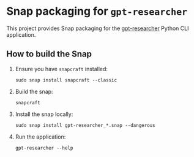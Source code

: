 # Snap packaging for `gpt-researcher`

This project provides Snap packaging for the [gpt-researcher](https://github.com/assafelovic/gpt-researcher) Python CLI application.

## How to build the Snap

1. Ensure you have `snapcraft` installed:
   ```fish
   sudo snap install snapcraft --classic
   ```
2. Build the snap:
   ```fish
   snapcraft
   ```
3. Install the snap locally:
   ```fish
   sudo snap install gpt-researcher_*.snap --dangerous
   ```
4. Run the application:
   ```fish
   gpt-researcher --help
   ```

